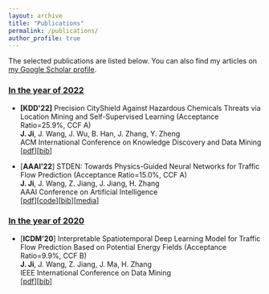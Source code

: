 ```yaml
---
layout: archive
title: "Publications"
permalink: /publications/
author_profile: true
---
```



The selected publications are listed below. You can also find my articles on [my Google Scholar profile](https://scholar.google.com/citations?user=OkiBEBgAAAAJ).

### <u>In the year of 2022</u> 

* **[KDD'22]** Precision CityShield Against Hazardous Chemicals Threats via Location Mining and Self-Supervised Learning (Acceptance Ratio=25.9%, CCF A)\
**J. Ji**, J. Wang, J. Wu, B. Han, J. Zhang, Y. Zheng\
ACM International Conference on Knowledge Discovery and Data Mining\
[[pdf](https://dl.acm.org/doi/10.1145/3534678.3539028)][[bib]()]

* [**AAAI'22**] STDEN: Towards Physics-Guided Neural Networks for Traffic Flow Prediction (Acceptance Ratio=15.0%, CCF A)\
**J. Ji**, J. Wang, Z. Jiang, J. Jiang, H. Zhang\
AAAI Conference on Artificial Intelligence\
[[pdf](https://ojs.aaai.org/index.php/AAAI/article/view/20322)][[code](https://github.com/Echo-Ji/STDEN)][[bib]()][[media](https://mp.weixin.qq.com/s/TmZ-J-t3IeyBpNSmysOEHA)]

### <u>In the year of 2020</u> 

* [**ICDM'20**] Interpretable Spatiotemporal Deep Learning Model for Traffic Flow Prediction Based on Potential Energy Fields (Acceptance Ratio=9.9%, CCF B)\
**J. Ji**, J. Wang, Z. Jiang, J. Ma, H. Zhang\
IEEE International Conference on Data Mining\
[[pdf]()][[bib]()]

<!-- <details>
<summary>bib</summary>

```
@inproceedings{ji2022stden, 
  title={{STDEN}: Towards physics-guided neural networks for traffic flow prediction}, 
  author={Ji, Jiahao and Wang, Jingyuan and Jiang, Zhe and Jiang, Jiawei and Zhang, Hu}, 
  booktitle={Proceedings of the AAAI Conference on Artificial Intelligence}, 
  year={2022}, 
  volume={36}, 
  number={4},   
  pages={4048-4056}
}
```
</details> -->



<!-- {% if author.googlescholar %}
  You can also find my articles on <u><a href="{{author.googlescholar}}">my Google Scholar profile</a>.</u>
{% endif %}

{% include base_path %}

{% for post in site.publications reversed %}
  {% include archive-single.html %}
{% endfor %} -->

